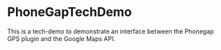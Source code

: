 PhoneGapTechDemo
================
This is a tech-demo to demonstrate an interface between the Phonegap GPS plugin and 
the Google Maps API.
